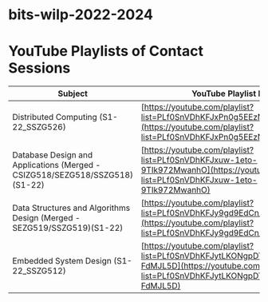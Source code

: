 # bits-wilp-2022-2024

# YouTube Playlists of Contact Sessions
|Subject|YouTube Playlist Link|
|-------|---------------------|
|Distributed Computing (S1-22_SSZG526)|[https://youtube.com/playlist?list=PLf0SnVDhKFJxPn0g5EEzNgsZEbCtH_spW](https://youtube.com/playlist?list=PLf0SnVDhKFJxPn0g5EEzNgsZEbCtH_spW)|
|Database Design and Applications (Merged - CSIZG518/SEZG518/SSZG518)(S1-22)|[https://youtube.com/playlist?list=PLf0SnVDhKFJxuw-1eto-9TIk972MwanhO](https://youtube.com/playlist?list=PLf0SnVDhKFJxuw-1eto-9TIk972MwanhO)|
|Data Structures and Algorithms Design (Merged - SEZG519/SSZG519)(S1-22)|[https://youtube.com/playlist?list=PLf0SnVDhKFJy9gd9EdCn_SGtRoxZ9o9wb](https://youtube.com/playlist?list=PLf0SnVDhKFJy9gd9EdCn_SGtRoxZ9o9wb)|
|Embedded System Design (S1-22_SSZG512)|[https://youtube.com/playlist?list=PLf0SnVDhKFJytLKONgpDTMRjD-FdMJL5D](https://youtube.com/playlist?list=PLf0SnVDhKFJytLKONgpDTMRjD-FdMJL5D)
